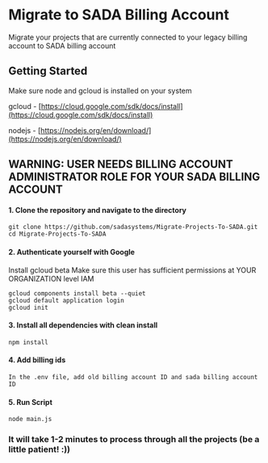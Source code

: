 # Migrate to SADA Billing Account 
Migrate your projects that are currently connected to your legacy billing account to SADA billing account 

## Getting Started
Make sure node and gcloud is installed on your system

gcloud - [https://cloud.google.com/sdk/docs/install](https://cloud.google.com/sdk/docs/install)

nodejs - [https://nodejs.org/en/download/](https://nodejs.org/en/download/)

## WARNING: USER NEEDS BILLING ACCOUNT ADMINISTRATOR ROLE FOR YOUR SADA BILLING ACCOUNT 

#### 1. Clone the repository and navigate to the directory
```shell
git clone https://github.com/sadasystems/Migrate-Projects-To-SADA.git 
cd Migrate-Projects-To-SADA
```
#### 2. Authenticate yourself with Google
Install gcloud beta
Make sure this user has sufficient permissions at YOUR ORGANIZATION level IAM
```shell
gcloud components install beta --quiet
gcloud default application login 
gcloud init
```

#### 3. Install all dependencies with clean install
```shell
npm install
```

#### 4. Add billing ids
```shell
In the .env file, add old billing account ID and sada billing account ID
```

#### 5. Run Script
```shell
node main.js
```

### It will take 1-2 minutes to process through all the projects (be a little patient! :))
